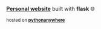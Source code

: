 **[Personal website](https://dogukanurker.com/)** built with **flask** 🌐

<sup>hosted on **[pythonanywhere](https://www.pythonanywhere.com/)**</sup>

